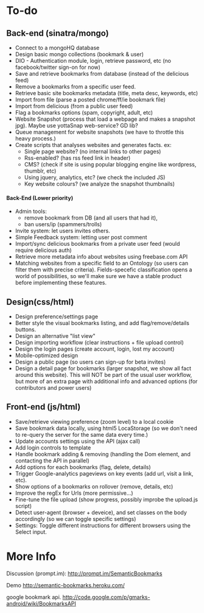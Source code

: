 



# To-do


## Back-end (sinatra/mongo)

* Connect to a mongoHQ database
* Design basic mongo collections (bookmark & user)
* DIO - Authentication module, login, retrieve password, etc (no facebook/twitter sign-on for now)
* Save and retrieve bookmarks from database (instead of the delicious feed)
* Remove a bookmarks from a specific user feed.
* Retrieve basic site bookmarks metadata (title, meta desc, keywords, etc)
* Import from file (parse a posted chrome/ff/ie bookmark file)
* Import from delicious (from a public user feed)
* Flag a bookmarks options (spam, copyright, adult, etc)
* Website Snapshot (process that load a webpage and makes a snapshot jpg). Maybe use yottaSnap web-service? GD lib?
* Queue management for website snapshots (we have to throttle this heavy process.)
* Create scripts that analyses websites and generates facts. ex:
	* Single page website? (no internal links to other pages)
	* Rss-enabled? (has rss feed link in header)
	* CMS? (check if site is using popular blogging engine like wordpress, thumblr, etc)
	* Using jquery, analytics, etc? (we check the included JS)
	* Key website colours? (we analyze the snapshot thumbnails)

	
#### Back-End (Lower priority)

* Admin tools: 
	* remove bookmark from DB (and all users that had it), 
	* ban users/ip (spammers/trolls)
* Invite system: let users invites others.
* Simple Feedback system: letting user post comment
* Import/sync  delicious bookmarks from a private user feed (would require delicious auth)
* Retrieve more metadata info about websites using freebase.com API
* Matching websites from a specific field to an Ontology (so users can filter them with precise criteria). Fields-specefic classification opens a  world of possibilities, so we'll make sure we have a stable product before implementing these features.
	

## Design(css/html)
* Design preference/settings page
* Better style the visual bookmarks listing, and add flag/remove/details buttons.
* Design an alternative "list view"
* Design importing workflow (clear instructions + file upload control)
* Design the login pages (create account, login, lost my account)
* Mobile-optimized design
* Design a public page (so users can sign-up for beta invites)
* Design a detail page for bookmarks (larger snapshot, we show all fact around this website). This will NOT be part of the usual user workflow, but more of an extra page with additional info and advanced options (for contributors and power users)


## Front-end (js/html)
* Save/retrieve viewing preference (zoom level) to a local cookie
* Save bookmark data locally, using html5 LocaStorage (so we don't need to re-query the server for the same data every time.)
* Update accounts settings using the API (ajax call)
* Add login controls to template
* Handle bookmark adding & removing (handling the Dom element, and contacting the API in parallel)
* Add options for each bookmarks (flag, delete, details)
* Trigger Google-analytics pageviews on key events (add url, visit a link, etc).
* Show options of a bookmarks on rollover (remove, details, etc)
* Improve the regEx for Urls (more permissive...)
* Fine-tune the file upload (show progress, possibly improbe the upload.js script)
* Detect user-agent (browser + deveice), and set classes on the body accordingly (so we can toggle specific settings)
* Settings: Toggle different instructions for different browsers using the Select input.






# More Info

Discussion (prompt.im):
http://prompt.im/SemanticBookmarks

Demo
http://semantic-bookmarks.heroku.com/


google bookmark api.
http://code.google.com/p/gmarks-android/wiki/BookmarksAPI


